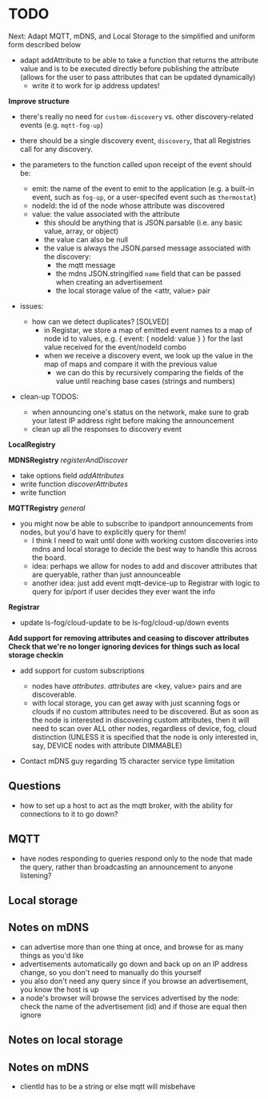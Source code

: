# TODO

Next: Adapt MQTT, mDNS, and Local Storage to the simplified and uniform form described below
- adapt addAttribute to be able to take a function that returns the attribute value and is to be executed directly before publishing the attribute (allows for the user to pass attributes that can be updated dynamically)
    - write it to work for ip address updates!

**Improve structure**
- there's really no need for `custom-discovery` vs. other discovery-related events (e.g. `mqtt-fog-up`)
- there should be a single discovery event, `discovery`, that all Registries call for any discovery.
- the parameters to the function called upon receipt of the event should be:
    - emit: the name of the event to emit to the application (e.g. a built-in event, such as `fog-up`, or a user-specifed event such as `thermostat`)
    - nodeId: the id of the node whose attribute was discovered
    - value: the value associated with the attribute
        - this should be anything that is JSON.parsable (i.e. any basic value, array, or object)
        - the value can also be null
        - the value is always the JSON.parsed message associated with the discovery:
            - the mqtt message
            - the mdns JSON.stringified `name` field that can be passed when creating an advertisement
            - the local storage value of the <attr, value> pair

- issues:
    - how can we detect duplicates? [SOLVED]
        - in Registar, we store a map of emitted event names to a map of node id to values, e.g.
            {
                event: {
                    nodeId: value
                }
            }
          for the last value received for the event/nodeId combo
        - when we receive a discovery event, we look up the value in the map of maps and compare it with the previous value
            - we can do this by recursively comparing the fields of the value until reaching base cases (strings and numbers)

- clean-up TODOS:
    - when announcing one's status on the network, make sure to grab your latest IP address right before making the announcement
    - clean up all the responses to discovery event

**LocalRegistry**

**MDNSRegistry**
*registerAndDiscover*
- take options field
*addAttributes*
- write function
*discoverAttributes*
- write function

**MQTTRegistry**
*general*
- you might now be able to subscribe to ipandport announcements from nodes, but you'd have to explicitly query for them!
    - I think I need to wait until done with working custom discoveries into mdns and local storage to decide the best way to handle this across the board.
    - idea: perhaps we allow for nodes to add and discover attributes that are queryable, rather than just announceable
    - another idea: just add event mqtt-device-up to Registrar with logic to query for ip/port if user decides they ever want the info

**Registrar**
- update ls-fog/cloud-update to be ls-fog/cloud-up/down events

**Add support for removing attributes and ceasing to discover attributes**
**Check that we're no longer ignoring devices for things such as local storage checkin**

- add support for custom subscriptions
    - nodes have _attributes_. _attributes_ are <key, value> pairs and are discoverable.
    - with local storage, you can get away with just scanning fogs or clouds if no custom attributes need to be discovered. But as soon as the node is interested in discovering custom attributes, then it will need to scan over ALL other nodes, regardless of device, fog, cloud distinction (UNLESS it is specified that the node is only interested in, say, DEVICE nodes with attribute DIMMABLE)

- Contact mDNS guy regarding 15 character service type limitation

## Questions
- how to set up a host to act as the mqtt broker, with the ability for connections to it to go down?

## MQTT
- have nodes responding to queries respond only to the node that made the query, rather than broadcasting an announcement to anyone listening?

## Local storage

## Notes on mDNS
- can advertise more than one thing at once, and browse for as many things as you'd like
- advertisements automatically go down and back up on an IP address change, so you don't need to manually do this yourself
- you also don't need any query since if you browse an advertisement, you know the host is up
- a node's browser will browse the services advertised by the node: check the name of the advertisement (id) and if those are equal then ignore

## Notes on local storage

## Notes on mDNS
- clientId has to be a string or else mqtt will misbehave
